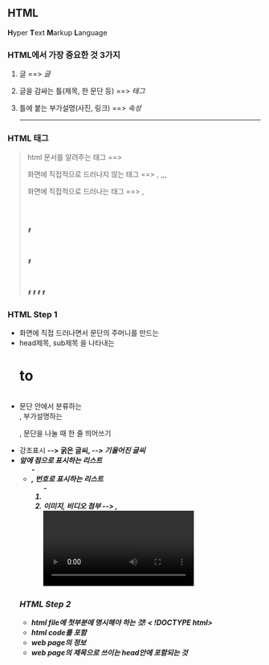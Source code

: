 ## HTML

**H**yper **T**ext **M**arkup **L**anguage

### HTML에서 가장 중요한 것 3가지

1. 글 ==> *글*

2. 글을 감싸는 틀(제목, 한 문단 등) ==> *태그*

3. 틀에 붙는 부가설명(사진, 링크) ==> *속성*

   ***

### HTML 태그

> html 문서를 알려주는 태그 ==> 
>
> 화면에 직접적으로 드러나지 않는 태그 ==> <html>, <head>,,,
>
> 화면에 직접적으로 드러나는 태그 ==> <body>,<h1>,<p>,<div>,,,,

### HTML  Step 1

* 화면에 직접 드러나면서 문단의 주머니를 만드는 <body>
* head제목, sub제목 을 나타내는 <h1> to <h6>
* 문단 안에서 분류하는 <div>, 부가설명하는 <p>, 문단을 나눌 때 한 줄 띄어쓰기 <br>
* 강조표시 <strong> --> 굵은 글씨, <em> --> 기울어진 글씨
* 앞에 점으로 표시하는 리스트 <ul> - <li>, 번호로 표시하는 리스트 <ol> - <li>
* 이미지, 비디오 첨부 --> <img scr = "링크">, <video scr = "링크"></video>

### HTML Step 2

* html file에 첫부분에 명시해야 하는 것! < !DOCTYPE html>
* <html> html code를 포함
* web page의 정보 <head>
* web page의 제목으로 쓰이는 head안에 포함되는 것 <title>
* 링크 태그<a> , <id> 사용
* comment < ! --comment-- >








